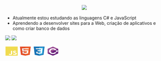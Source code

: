 <p align="center">
  <a href="https://git.io/typing-svg"><img src="https://readme-typing-svg.demolab.com?font=Fira+Code&pause=1000&color=F7098C&random=false&width=435&size=40&width=550&height=70&lines=Olá%F0%9F%91%8B+Seja+bem-vindo+ao+meu+GitHub"/></a>
</p>

- Atualmente estou estudando as linguagens C# e JavaScript
- Aprendendo a desenvolver sites para a Web, criação de aplicativos e como criar banco de dados

<div>
  <img height="180em" src="https://github-readme-stats.vercel.app/api?username=AnnaBeatrizSilva2904&show_icons=true&theme=radical"/>
  <img height="180em" src="https://github-readme-stats.vercel.app/api/top-langs/?username=AnnaBeatrizSilva2904&layout=compact&show_icons=true&theme=radical"/>    
</div>


<div style="display: inline_block"><br>
  <img align="center" alt="Anna-Js" height="30" width="40" src="https://raw.githubusercontent.com/devicons/devicon/master/icons/javascript/javascript-plain.svg">
  <img align="center" alt="Anna-HTML" height="30" width="40" src="https://raw.githubusercontent.com/devicons/devicon/master/icons/html5/html5-original.svg">
  <img align="center" alt="Anna-CSS" height="30" width="40" src="https://raw.githubusercontent.com/devicons/devicon/master/icons/css3/css3-original.svg">
  <img align="center" alt="Anna-Csharp" height="30" width="40" src="https://raw.githubusercontent.com/devicons/devicon/master/icons/csharp/csharp-original.svg">
</div>



